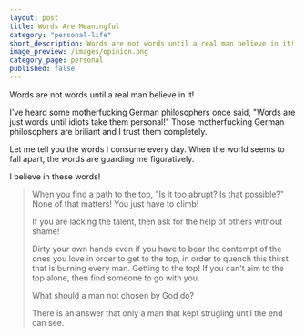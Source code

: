 ```yaml
---
layout: post
title: Words Are Meaningful
category: "personal-life"
short_description: Words are not words until a real man believe in it!
image_preview: /images/opinion.png
category_page: personal
published: false
---
```


Words are not words until a real man believe in it!

I've heard some motherfucking German philosophers once said, "Words are just words until idiots take them personal!"
Those motherfucking German philosophers are briliant and I trust them completely.

Let me tell you the words I consume every day. When the world seems to fall apart, the words are
guarding me figuratively.

I believe in these words!

> When you find a path to the top, "Is it too abrupt? Is that possible?"
> None of that matters! You just have to climb!
>
> If you are lacking the talent, then ask for the help of others without shame!
>
> Dirty your own hands even if you have to bear the contempt of the ones you love
> in order to get to the top, in order to quench this thirst that is burning every
> man. Getting to the top! If you can't aim to the top alone, then find someone to
> go with you.
>
>
> What should a man not chosen by God do?
>
> There is an answer that only a man that kept strugling until the end can see.


